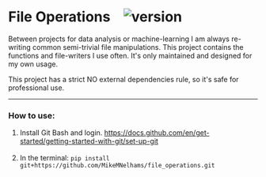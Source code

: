 # File Operations &nbsp; &nbsp;![version](https://img.shields.io/badge/Version-1.1.1-yellow.svg)

Between projects for data analysis or machine-learning I am always re-writing common semi-trivial file manipulations.
This project contains the functions and file-writers I use often. It's only maintained and designed for my own usage.

This project has a strict NO external dependencies rule, so it's safe for professional use.

------

### How to use:

1. Install Git Bash and login. https://docs.github.com/en/get-started/getting-started-with-git/set-up-git
<br><br>
2. In the terminal: ``pip install git+https://github.com/MikeMNelhams/file_operations.git``

